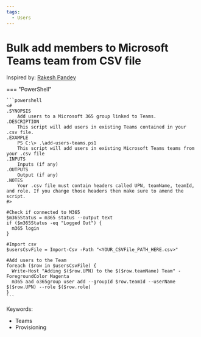 ```yaml
---
tags:
  - Users
---
```


# Bulk add members to Microsoft Teams team from CSV file

Inspired by: [Rakesh Pandey](https://www.flexmind.co/blog/how-to-add-bulk-users-from-csv-file-to-ms-teams-using-powershell/)

=== "PowerShell"

    ```powershell
    <#
    .SYNOPSIS
        Add users to a Microsoft 365 group linked to Teams.
    .DESCRIPTION
        This script will add users in existing Teams contained in your .csv file.
    .EXAMPLE
        PS C:\> .\add-users-teams.ps1
        This script will add users in existing Microsoft Teams teams from your .csv file
    .INPUTS
        Inputs (if any)
    .OUTPUTS
        Output (if any)
    .NOTES
        Your .csv file must contain headers called UPN, teamName, teamId, and role. If you change those headers then make sure to amend the script.
    #>

    #Check if connected to M365
    $m365Status = m365 status --output text
    if ($m365Status -eq "Logged Out") {
      m365 login
    }
        
    #Import csv
    $usersCsvFile = Import-Csv -Path "<YOUR_CSVFile_PATH_HERE.csv>"

    #Add users to the Team
    foreach ($row in $usersCsvFile) {
      Write-Host "Adding $($row.UPN) to the $($row.teamName) Team" -ForegroundColor Magenta
      m365 aad o365group user add --groupId $row.teamId --userName $($row.UPN) --role $($row.role)
    }
    ```

Keywords:

- Teams
- Provisioning
